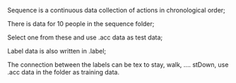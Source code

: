 Sequence is a continuous data collection of actions in chronological order;

There is data for 10 people in the sequence folder;

Select one from these and use .acc data as test data;

Label data is also written in .label;

The connection between the labels can be tex to stay, walk, .... stDown, use .acc data in the folder as training data.
